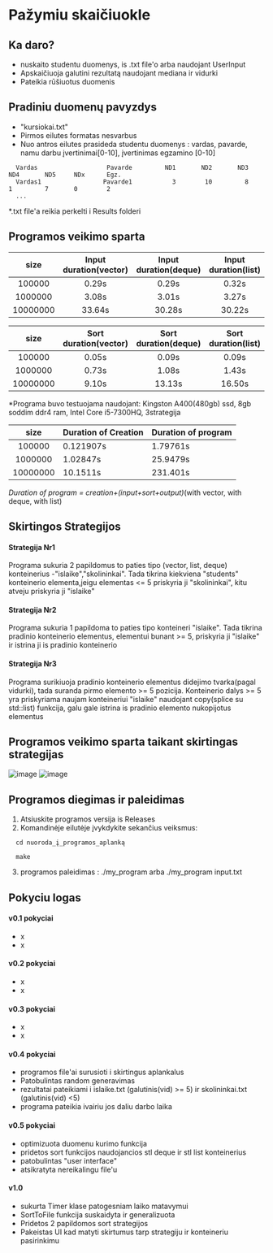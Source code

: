 # Pažymiu skaičiuokle

## Ka daro?
- nuskaito studentu duomenys, is .txt file'o arba naudojant UserInput
- Apskaičiuoja galutini rezultatą naudojant mediana ir vidurki
- Pateikia rūšiuotus duomenis

## Pradiniu duomenų pavyzdys
- "kursiokai.txt"
- Pirmos eilutes formatas nesvarbus
- Nuo antros eilutes prasideda studentu duomenys : vardas, pavarde, namu darbu įvertinimai[0-10], įvertinimas egzamino  [0-10]
```shell
  Vardas                   Pavarde         ND1       ND2       ND3       ND4       ND5     NDx      Egz.
  Vardas1                 Pavarde1           3        10         8         1         7       0        2
  ...
```
*.txt file'a reikia perkelti i Results folderi

## Programos veikimo sparta
|   size   | Input duration(vector) | Input duration(deque)  | Input duration(list) |
|:--------:|:----------------------:|:----------------------:|:--------------------:|
|  100000  |          0.29s         |          0.29s         |         0.32s        |
|  1000000 |          3.08s         |          3.01s         |         3.27s        |
| 10000000 |         33.64s         |         30.28s         |        30.22s        |

|   size   | Sort duration(vector) | Sort duration(deque)  | Sort duration(list) |
|:--------:|:---------------------:|:---------------------:|:-------------------:|
|  100000  |         0.05s         |         0.09s         |        0.09s        |
|  1000000 |         0.73s         |         1.08s         |        1.43s        |
| 10000000 |         9.10s         |         13.13s        |        16.50s       |

*Programa buvo testuojama naudojant: Kingston A400(480gb) ssd, 8gb soddim ddr4 ram, Intel Core i5-7300HQ, 3strategija

|   size   | Duration of Creation | Duration of program |
|:--------:|----------------------|---------------------|
|  100000  | 0.121907s            | 1.79761s            |
|  1000000 | 1.02847s             | 25.9479s            |
| 10000000 | 10.1511s             | 231.401s            |

*Duration of program = creation+(input+sort+output)*(with vector, with deque, with list)
## Skirtingos Strategijos

#### Strategija Nr1
  Programa sukuria 2 papildomus to paties tipo (vector, list, deque) konteinerius -"islaike","skolininkai". 
  Tada tikrina kiekviena "students" konteinerio elementa,jeigu elementas <= 5 priskyria ji "skolininkai",
  kitu atveju priskyria ji "islaike"
 
#### Strategija Nr2 
  Programa sukuria 1 papildoma to paties tipo konteineri "islaike". Tada tikrina pradinio konteinerio elementus,
  elementui bunant >= 5, priskyria ji "islaike" ir istrina ji is pradinio konteinerio
 
#### Strategija Nr3
  Programa surikiuoja pradinio konteinerio elementus didejimo tvarka(pagal vidurki), tada suranda pirmo elemento >= 5 pozicija.
  Konteinerio dalys >= 5 yra priskyriama naujam konteineriui "islaike" naudojant copy(splice su std::list) funkcija, 
  galu gale istrina is pradinio elemento nukopijotus elementus
  
## Programos veikimo sparta taikant skirtingas strategijas  
  ![image](https://user-images.githubusercontent.com/54241089/114406516-46d75a80-9bb0-11eb-9902-fe78bf83490d.png)
  ![image](https://user-images.githubusercontent.com/54241089/114406906-9453c780-9bb0-11eb-9f07-0cb1351c3e72.png)

 
## Programos diegimas ir paleidimas
1. Atsiuskite programos versija is Releases
2. Komandinėje eilutėje įvykdykite sekančius veiksmus:
```shell
  cd nuoroda_į_programos_aplanką

  make
```
3. programos paleidimas :   ./my_program arba ./my_program input.txt 

## Pokyciu logas
#### v0.1 pokyciai
- x
- x
#### v0.2 pokyciai
- x
- x
#### v0.3 pokyciai
- x
- x
#### v0.4 pokyciai
- programos file'ai surusioti i skirtingus aplankalus
- Patobulintas random generavimas
- rezultatai pateikiami i  islaike.txt (galutinis(vid) >= 5) ir  skolininkai.txt (galutinis(vid) <5)
- programa pateikia ivairiu jos daliu darbo laika
#### v0.5 pokyciai
- optimizuota duomenu kurimo funkcija
- pridetos sort funkcijos naudojancios stl deque ir stl list konteinerius
- patobulintas "user interface"
- atsikratyta nereikalingu file'u
#### v1.0
- sukurta Timer klase patogesniam laiko matavymui
- SortToFile funkcija suskaidyta ir generalizuota
- Pridetos 2 papildomos sort strategijos
- Pakeistas UI kad matyti skirtumus tarp strategiju ir konteineriu pasirinkimu

